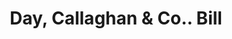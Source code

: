 ---
doi: 10.7916/D8CC2BWS
date_other: '1880'
date_other_textual: 1880-1889
form: printed ephemera
genre:
- Invoices
name:
- Day, Callaghan & Co.
object_in_context_url: https://biggert.cul.columbia.edu/items/view/ave_biggert_01783
subject_hierarchical_geographic:
- Boston, Massachusetts, United States
subject_name:
- Day, Callaghan & Co.
title: Day, Callaghan & Co.. Bill
sort_title: Day, Callaghan & Co.. Bill
call_number: ave_biggert_01783
coordinates:
- 42.35805555555556,-71.06361111111111
pid: ave_biggert_01783
identifiers: ave_biggert_01783
thumbnail: https://derivativo-1.library.columbia.edu/iiif/2/ldpd:490860/full/!256,256/0/native.jpg
permalink: "/items/ave_biggert_01783/"
layout: iiif-image-page
---